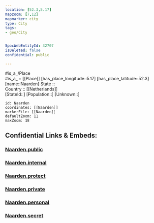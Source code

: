 ```yaml
---
location: [52.3,5.17] 
mapzoom: [7,12] 
mapmarker: city 
type: City
tags:
- geo/City


SpocWebEntityId: 32707
isDeleted: false
confidential: public

---
```

#is_a_/Place  
#is_a_ :: [[Place]] 
[has_place_longitude::5.17] 
[has_place_latitude::52.3] 
[name::Naarden] 
State ::  
Country :: [[Netherlands]]  
[StateId::] 
[Population::] 
[Unknown::] 


```leaflet
id: Naarden
coordinates: [[Naarden]] 
markerFile: [[Naarden]] 
defaultZoom: 11 
maxZoom: 18
```


## Confidential Links & Embeds: 

### [Naarden.public](/_public/\Earth\Continent\Europe\Europe~West\Netherlands\Provinces~Netherlands\Noord-Holland\CityNaarden.public.md) 

### [Naarden.internal](/_internal/\Earth\Continent\Europe\Europe~West\Netherlands\Provinces~Netherlands\Noord-Holland\CityNaarden.internal.md) 

### [Naarden.protect](/_protect/\Earth\Continent\Europe\Europe~West\Netherlands\Provinces~Netherlands\Noord-Holland\CityNaarden.protect.md) 

### [Naarden.private](/_private/\Earth\Continent\Europe\Europe~West\Netherlands\Provinces~Netherlands\Noord-Holland\CityNaarden.private.md) 

### [Naarden.personal](/_personal/\Earth\Continent\Europe\Europe~West\Netherlands\Provinces~Netherlands\Noord-Holland\CityNaarden.personal.md) 

### [Naarden.secret](/_secret/\Earth\Continent\Europe\Europe~West\Netherlands\Provinces~Netherlands\Noord-Holland\CityNaarden.secret.md)

